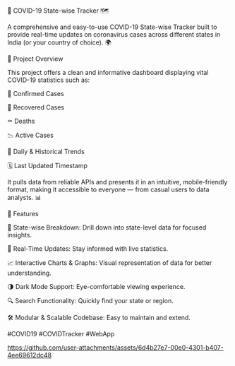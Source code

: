 🦠 COVID-19 State-wise Tracker 🗺️

A comprehensive and easy-to-use COVID-19 State-wise Tracker built to provide real-time updates on coronavirus cases across different states in India (or your country of choice). 🌍

📌 Project Overview

This project offers a clean and informative dashboard displaying vital COVID-19 statistics such as:

🧪 Confirmed Cases

💪 Recovered Cases

⚰️ Deaths

📉 Active Cases

📆 Daily & Historical Trends

🗓️ Last Updated Timestamp

It pulls data from reliable APIs and presents it in an intuitive, mobile-friendly format, making it accessible to everyone — from casual users to data analysts. 📊

🎯 Features

📍 State-wise Breakdown: Drill down into state-level data for focused insights.

🔄 Real-Time Updates: Stay informed with live statistics.

📈 Interactive Charts & Graphs: Visual representation of data for better understanding.

🌗 Dark Mode Support: Eye-comfortable viewing experience.

🔍 Search Functionality: Quickly find your state or region.

🛠️ Modular & Scalable Codebase: Easy to maintain and extend.

#COVID19 
#COVIDTracker
#WebApp 

https://github.com/user-attachments/assets/6d4b27e7-00e0-4301-b407-4ee69612dc48
